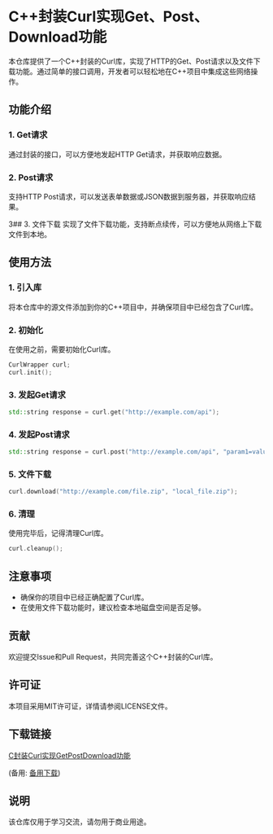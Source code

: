 # C++封装Curl实现Get、Post、Download功能

本仓库提供了一个C++封装的Curl库，实现了HTTP的Get、Post请求以及文件下载功能。通过简单的接口调用，开发者可以轻松地在C++项目中集成这些网络操作。

## 功能介绍

### 1. Get请求
通过封装的接口，可以方便地发起HTTP Get请求，并获取响应数据。

### 2. Post请求
支持HTTP Post请求，可以发送表单数据或JSON数据到服务器，并获取响应结果。

3## 3. 文件下载
实现了文件下载功能，支持断点续传，可以方便地从网络上下载文件到本地。

## 使用方法

### 1. 引入库
将本仓库中的源文件添加到你的C++项目中，并确保项目中已经包含了Curl库。

### 2. 初始化
在使用之前，需要初始化Curl库。

```cpp
CurlWrapper curl;
curl.init();
```

### 3. 发起Get请求
```cpp
std::string response = curl.get("http://example.com/api");
```

### 4. 发起Post请求
```cpp
std::string response = curl.post("http://example.com/api", "param1=value1&param2=value2");
```

### 5. 文件下载
```cpp
curl.download("http://example.com/file.zip", "local_file.zip");
```

### 6. 清理
使用完毕后，记得清理Curl库。

```cpp
curl.cleanup();
```

## 注意事项
- 确保你的项目中已经正确配置了Curl库。
- 在使用文件下载功能时，建议检查本地磁盘空间是否足够。

## 贡献
欢迎提交Issue和Pull Request，共同完善这个C++封装的Curl库。

## 许可证
本项目采用MIT许可证，详情请参阅LICENSE文件。

## 下载链接
[C封装Curl实现GetPostDownload功能](https://pan.quark.cn/s/11712589842b) 

(备用: [备用下载](https://pan.baidu.com/s/17Y_jd7b3rktWDubICrumDA?pwd=1234))

## 说明

该仓库仅用于学习交流，请勿用于商业用途。
